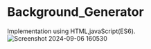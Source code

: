 # Background_Generator
Implementation using HTML,javaScript(ES6).
![Screenshot 2024-09-06 160530](https://github.com/user-attachments/assets/cd80c34f-78d3-4203-9599-5224aa333ca8)
